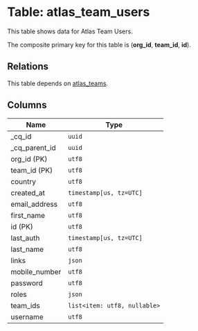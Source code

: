 # Table: atlas_team_users

This table shows data for Atlas Team Users.

The composite primary key for this table is (**org_id**, **team_id**, **id**).

## Relations

This table depends on [atlas_teams](atlas_teams.md).

## Columns

| Name          | Type          |
| ------------- | ------------- |
|_cq_id|`uuid`|
|_cq_parent_id|`uuid`|
|org_id (PK)|`utf8`|
|team_id (PK)|`utf8`|
|country|`utf8`|
|created_at|`timestamp[us, tz=UTC]`|
|email_address|`utf8`|
|first_name|`utf8`|
|id (PK)|`utf8`|
|last_auth|`timestamp[us, tz=UTC]`|
|last_name|`utf8`|
|links|`json`|
|mobile_number|`utf8`|
|password|`utf8`|
|roles|`json`|
|team_ids|`list<item: utf8, nullable>`|
|username|`utf8`|